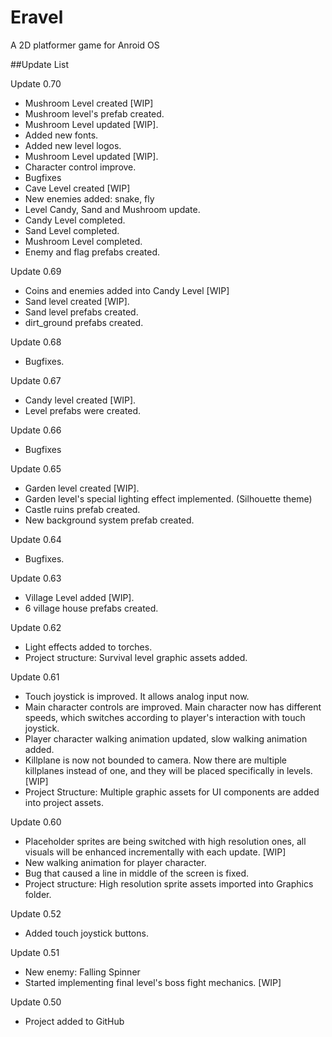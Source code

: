 # Eravel
A 2D platformer game for Anroid OS

##Update List


Update 0.70
- Mushroom Level created [WIP]
- Mushroom level's prefab created.
- Mushroom Level updated [WIP].
- Added new fonts.
- Added new level logos.
- Mushroom Level updated [WIP].
- Character control improve.
- Bugfixes
- Cave Level created [WIP]
- New enemies added: snake, fly
- Level Candy, Sand and Mushroom update.
- Candy Level completed.
- Sand Level completed.
- Mushroom Level completed.
- Enemy and flag prefabs created.

Update 0.69
- Coins and enemies added into Candy Level [WIP]
- Sand level created [WIP].
- Sand level prefabs created.
- dirt_ground prefabs created.

Update 0.68
- Bugfixes.

Update 0.67
- Candy level created [WIP].
- Level prefabs were created.

Update 0.66
- Bugfixes

Update 0.65
- Garden level created [WIP].
- Garden level's special lighting effect implemented. (Silhouette theme)
- Castle ruins prefab created.
- New background system prefab created.

Update 0.64
- Bugfixes.

Update 0.63
- Village Level added [WIP].
- 6 village house prefabs created.

Update 0.62
- Light effects added to torches.
- Project structure: Survival level graphic assets added.

Update 0.61
- Touch joystick is improved. It allows analog input now.
- Main character controls are improved. Main character now has different
speeds, which switches according to player's interaction with touch
joystick.
- Player character walking animation updated, slow walking animation
added.
- Killplane is now not bounded to camera. Now there are multiple
killplanes instead of one, and they will be placed specifically in
levels. [WIP]
- Project Structure: Multiple graphic assets for UI components are added into project
assets.

Update 0.60
- Placeholder sprites are being switched with high resolution ones, all visuals will be enhanced incrementally with each update. [WIP]
- New walking animation for player character.
- Bug that caused a line in middle of the screen is fixed.
- Project structure: High resolution sprite assets imported into Graphics
folder.

Update 0.52
- Added touch joystick buttons.

Update 0.51
- New enemy: Falling Spinner
- Started implementing final level's boss fight mechanics. [WIP]

Update 0.50
- Project added to GitHub
